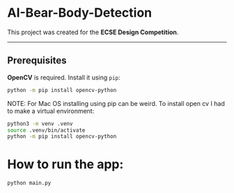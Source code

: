# AI-Bear-Body-Detection

This project was created for the **ECSE Design Competition**.

---

## Prerequisites

**OpenCV** is required. Install it using `pip`:

```bash
python -m pip install opencv-python
```

NOTE: For Mac OS installing using pip can be weird. To install open cv I had to make a virtual environment:

```bash
python3 -m venv .venv
source .venv/bin/activate
python -m pip install opencv-python
```

# How to run the app:

```bash
python main.py
```
